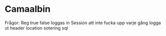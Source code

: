 # Camaalbin
Frågor:
Reg true false loggas in
Session att inte fucka upp varje gång
logga ut header location
sotering sql
